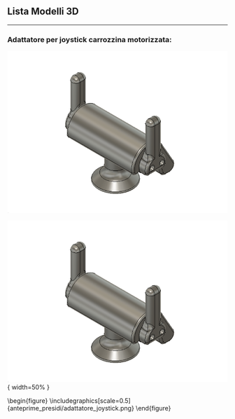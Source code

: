 
## Lista Modelli 3D

---
### Adattatore per joystick carrozzina motorizzata:

[![anteprima_adattatore_joystick][adattatore_joystick]][file_adattatore_joystick]

![foo](anteprime_presidi/adattatore_joystick.png){ width=50% }

\begin{figure}
 \includegraphics[scale=0.5]{anteprime_presidi/adattatore_joystick.png}
\end{figure}

[file_adattatore_joystick]: Adattatore_Joystick_rev_1.4.f3d?raw=true
[adattatore_joystick]: anteprime_presidi/adattatore_joystick.png

